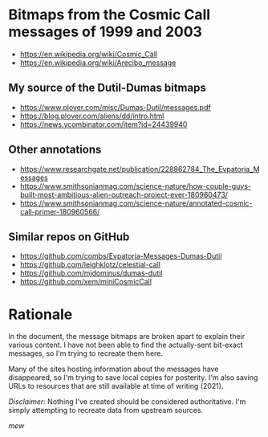 # Bitmaps from the Cosmic Call messages of 1999 and 2003

- https://en.wikipedia.org/wiki/Cosmic_Call
- https://en.wikipedia.org/wiki/Arecibo_message

##  My source of the Dutil-Dumas bitmaps
- https://www.plover.com/misc/Dumas-Dutil/messages.pdf
- https://blog.plover.com/aliens/dd/intro.html
- https://news.ycombinator.com/item?id=24439940

## Other annotations
- https://www.researchgate.net/publication/228862784_The_Evpatoria_Messages
- https://www.smithsonianmag.com/science-nature/how-couple-guys-built-most-ambitious-alien-outreach-project-ever-180960473/
- https://www.smithsonianmag.com/science-nature/annotated-cosmic-call-primer-180960566/

## Similar repos on GitHub
- https://github.com/combs/Evpatoria-Messages-Dumas-Dutil
- https://github.com/leighklotz/celestial-call
- https://github.com/mjdominus/dumas-dutil
- https://github.com/xem/miniCosmicCall

# Rationale
In the document, the message bitmaps are broken apart to explain their various content.
I have not been able to find the actually-sent bit-exact messages,
so I'm trying to recreate them here.

Many of the sites hosting information about the messages have disappeared,
so I'm trying to save local copies for posterity.
I'm also saving URLs to resources that are still available at time of writing (2021).

_Disclaimer:_ Nothing I've created should be considered authoritative.
I'm simply attempting to recreate data from upstream sources.

_mew_

